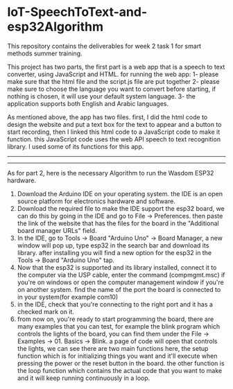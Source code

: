 # IoT-SpeechToText-and-esp32Algorithm
This repository contains the deliverables for week 2 task 1 for smart methods summer training.

This project has two parts, the first part is a web app that is a speech to text converter, using JavaScript and HTML.
for running the web app:
1- please make sure that the html file and the script.js file are put together
2- please make sure to choose the language you want to convert before starting, if nothing is chosen, it will use your default system language. 
3- the application supports both English and Arabic languages.

As mentioned above, the app has two files. first, I did the html code to design the website and put a text box for the text to appear and a button to start recording, then I linked this html code to a JavaScript code to make it function.
this JavaScript code uses the web API speech to text recognition library. I used some of its functions for this app.

--------------------------------------

***

As for part 2, here is the necessary Algorithm to run the Wasdom ESP32 hardware.

1. Download the Arduino IDE on your operating system. the IDE is an open source platform for electronics hardware and software.
2. Download the required file to make the IDE support the esp32 board, we can do this by going in the IDE and go to File -> Preferences. then paste the link of the website that has the files for the board in the "Additional board manager URLs" field. 
3. In the IDE, go to Tools -> Board "Arduino Uno" -> Board Manager, a new window will pop up, type esp32 in the search bar and download its library. after installing you will find a new option for the esp32 in the  Tools -> Board "Arduino Uno" tap.
4. Now that the esp32 is supported and its library installed, connect it to the computer via the USP cable, enter the command (compmgmt.msc) if you're on windows or open the computer management window if you're on another system. find the name of the port the board is connected to in your system(for example com10)
5. in the IDE, check that you're connecting to the right port and it has a checked mark on it.
6. from now on, you're ready to start programming the board, there are many examples that you can test, for example the blink program which controls the lights of the board, you can find them under the File -> Examples -> 01. Basics -> Blink. a page of code will open that controls the lights, we can see there are two main functions here, the setup function which is for initializing things you want and it'll execute when pressing the power or the reset button in the board. the other function is the loop function which contains the actual code that you want to make and it will keep running continuously in a loop. 
